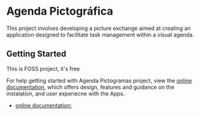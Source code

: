 # Agenda Pictográfica

This project involves developing a picture exchange aimed at creating an application designed to facilitate task management within a visual agenda.

## Getting Started

This is FOSS project, it's free

For help getting started with Agenda Pictogramas project, view the
[online documentation](https://nicoliniyo.github.io/agendapictogramas/), which offers design,
features and guidance on the instalation, and user experiecne with the Apps.

- [online documentation:](https://nicoliniyo.github.io/agendapictogramas/)


